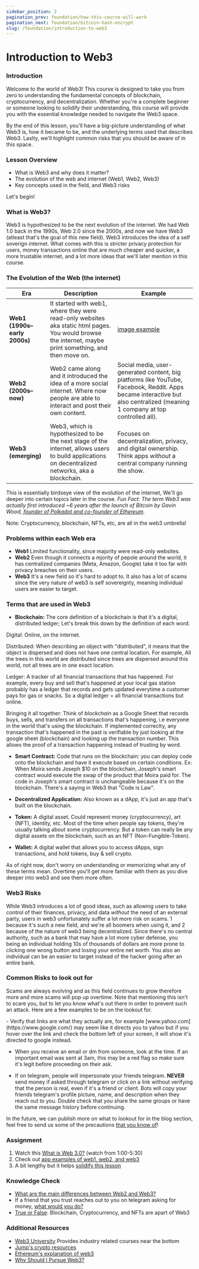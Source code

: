```yaml
---
sidebar_position: 2
pagination_prev: foundation/how-this-course-will-work
pagination_next: foundation/bitcoin-hash-encrypt
slug: /foundation/introduction-to-web3
---
```

<!-- 
File: 2-introduction-to-web3.md
Description: Introduction to Web3, its evolution, and key concepts.
-->

# Introduction to Web3

### Introduction

Welcome to the world of Web3! This course is designed to take you from zero to understanding the fundamental concepts of blockchain, cryptocurrency, and decentralization. Whether you're a complete beginner or someone looking to solidify their understanding, this course will provide you with the essential knowledge needed to navigate the Web3 space.

By the end of this lesson, you'll have a big-picture understanding of what Web3 is, how it became to be, and the underlying terms used that describes Web3. Laslty, we'll highlight common risks that you should be aware of in this space.

### Lesson Overview

- What is Web3 and why does it matter?
- The evolution of the web and internet (Web1, Web2, Web3)
- Key concepts used in the field, and Web3 risks

Let's begin!

### What is Web3?

Web3 is hypothesized to be the next evolution of the internet. We had Web 1.0 back in the 1990s, Web 2.0 since the 2000s, and now we have Web3 (atleast that's the goal of this new field). Web3 introduces the idea of a self soverign internet. What comes with this is stricter privacy protection for users, money transactions online that are much cheaper and quicker, a more trustable internet, and a lot more ideas that we'll later mention in this course.

### The Evolution of the Web (the internet)

| Era  | Description | Example |
|------|-------------|-------- |
| **Web1 (1990s–early 2000s)** | It started with web1, where they were read-only websites aka static html pages. You would browse the internet, maybe print something, and then move on. | [image example](https://cdn.mos.cms.futurecdn.net/269b3ad0a0aa72c233a0f3680a829e6c.jpg)
| **Web2 (2000s–now)** | Web2 came along and it introduced the idea of a more social internet. Where now people are able to interact and post their own content. | Social media, user-generated content, big platforms like YouTube, Facebook, Reddit. Apps became interactive but also centralized (meaning 1 company at top controlled all). 
| **Web3 (emerging)** | Web3, which is hypothesized to be the next stage of the internet, allows users to build applications on decentralized networks, aka a blockchain. | Focuses on decentralization, privacy, and digital ownership. Think apps *without* a central company running the show.

This is essentially birdseye view of the evolution of the internet, We'll go deeper into certain topics later in the course. _Fun Fact: The term Web3 was actually first introduced ~6 years after the launch of Bitcoin by Gavin Wood, [founder of Polkadot and co-founder of Ethereum](https://en.wikipedia.org/wiki/Web3#:~:text=The%20term%20%22web3%22%20was%20coined%20by%20Polkadot%20founder%20and%20Ethereum,idea%20of%20web3%20gained%20popularity)._

Note: Cryptocurrency, blockchain, NFTs, etc, are all in the web3 umbrella!

### Problems within each Web era

- **Web1** Limited functionality, since majority were read-only websites.
- **Web2** Even though it connects a mjority of pepole around the world, it has centralized companies (Meta, Amazon, Google) take it too far with privacy breaches on their users.
- **Web3** It's a new field so it's hard to adopt to. It also has a lot of scams since the very nature of web3 is self sovereignty, meaning individual users are easier to target.

### Terms that are used in Web3

- **Blockchain:** The core definition of a blockchain is that it's a digital, distributed ledger;
Let's break this down by the definition of each word. 

Digital: Online, on the internet.

Distributed: When describing an object with "distributed", it means that the object is dispersed and does not have one central location. For example, All the trees in this world are distributed since trees are dispersed around this world, not all trees are in one exact location. 

Ledger: A tracker of all financial transactions that has happened. For example, every buy and sell that's happened at your local gas station probably has a ledger that records and gets updated everytime a customer pays for gas or snacks. So a digital ledger = all financial transactions but online.

Bringing it all together: Think of _blockchain_ as a Google Sheet that records buys, sells, and transfers on all transactions that's happening, i.e everyone in the world that's using the blockchain. If implemented correclty, any transaction that's happened in the past is verifiable by just looking at the google sheet (blockchain) and looking up the transaction number. This allows the proof of a transaction happening instead of trusting by word.

- **Smart Contract:** Code that runs on the blockchain: you can deploy code onto the blockchain and have it execute based on certain conditions. Ex: When Moira sends Joseph $10 on the blockchain, Joseph's smart contract would execute the swap of the product that Moira paid for. The code in Joseph's smart contract is unchangeable because it's on the blockchain. There's a saying in Web3 that "Code is Law".

- **Decentralized Application:** Also known as a dApp, it's just an app that's built on the blockchain.

- **Token:** A digital asset. Could represent money (cryptocurrency), art (NFT), identity, etc. Most of the time when people say tokens, they're usually talking about some cryptocurrency. But a token can really be any digital assets on the blockchain, such as an NFT (Non-Fungible-Token).

- **Wallet:** A digital wallet that allows you to access dApps, sign transactions, and hold tokens, buy & sell crypto.

As of right now, don't worry on understanding or memorizing what any of these terms mean. Overtime you'll get more familiar with them as you dive deeper into web3 and see them more often.

### Web3 Risks

While Web3 introduces a lot of good ideas, such as allowing users to take control of their finances, privacy, and data _without_ the need of an external party, users in web3 unfortunately suffer a lot more risk on scams. 1 because it's such a new field, and we're all boomers when using it, and 2 because of the nature of web3 being decentralized. Since there's no central authority, such as a bank that may have a lot more cyber defense, you being an individual holding 10s of thousands of dollars are more prone to clicking one wrong button and losing your entire net worth. You also an individual can be an easier to target instead of the hacker going after an entire bank.

### Common Risks to look out for

Scams are always evolving and as this field continues to grow therefore more and more scams will pop up overtime. Note that mentioning this isn't to scare you, but to let you know what's out there in order to prevent such an attack. Here are a few examples to be on the lookout for.

<div class="lesson-content__conclusion" markdown="1"> 
<!-- To make the link green -->
- Verify that links are what they actually are, for example [www.yahoo.com](https://www.google.com/) may seem like it directs you to yahoo but if you hover over the link and check the bottom left of your screen, it will show it's directed to google instead.

- When you receive an email or dm from someone, look at the time. If an important email was sent at 3am, this may be a red flag so make sure it's legit before proceeding on their ask.

- If on telegram, people will impersonate your friends telegram. **NEVER** send money if asked through telegram or click on a link without verifying that the person is real, even if it's a friend or client. Bots will copy your friends telegram's profile picture, name, and description when they reach out to you. Double check that you share the same groups or have the same message history before continuing.

In the future, we can publish more on what to lookout for in the blog section, feel free to send us some of the precautions [that you know of](/contribute)!
</div>


<!-- And the reason is because blockchains are also unchangable in the sense of once you post a transaction on the blockchain, it's basically impossible to undo. The cases of undoing a transaction is technically do-able but it would cost a bunch of money and resource in order to attack for x amount of time, until the system is back up again.
Risks: It's a bit costly for bad actors who want to tamper with the blockchain by submitting either fake transactions or manipulating past transactions.  -->

<!-- - **You own your data.** Not Meta.
- **You control your identity.** No need to log in with Google.
- **You can earn directly.** No middleman (like YouTube taking 45% of your ad revenue).
- **You can trust the system.** Because it's built on transparent code. -->

<!-- That’s the dream. And while Web3 isn’t perfect yet, it’s evolving fast. -->


### Assignment

<div class="lesson-content__panel" markdown="1">

1. Watch this [What is Web 3.0?](https://www.youtube.com/watch?v=nHhAEkG1y2U) (watch from 1:00-5:30)
2. Check out [app examples of web1, web2, and web3](https://miro.medium.com/v2/resize:fit:1400/1*2ktkAMzyxKVoi_4Q8d8qcw.png)
3. A bit lengthy but it helps [solidify this lesson](https://medium.com/l4-media/making-sense-of-web-3-c1a9e74dcae)

</div>

### Knowledge Check

<div class="lesson-content__conclusion" markdown="1">

- [What are the main differences between Web2 and Web3?](#the-evolution-of-the-web-the-internet)
- If a friend that you trust reaches out to you on telegram asking for money, [what would you do?](#common-risks-to-look-out-for)
- [True or False](#what-is-web3): Blockchain, Cryptocurrency, and NFTs are apart of Web3

</div>

### Additional Resources

<div class="lesson-content__conclusion" markdown="1">

- [Web3 University](https://www.web3.university/) Provides industry related courses near the bottom
- [Jump's crypto resources](https://jumpcrypto.github.io/crypto-reading-list/index.html)
- [Ethereum's explanation of web3](https://ethereum.org/en/web3/)
- [Why Should I Pursue Web3?](https://medium.com/illiniblockchain/why-young-people-should-dive-into-web3-and-how-to-get-started-7461739b6112)

</div>